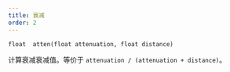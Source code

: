 ```yaml
---
title: 衰减
order: 2
---
```


`float  atten(float attenuation, float distance)`

计算衰减衰减值。等价于 `attenuation / (attenuation + distance)`。